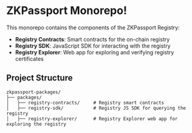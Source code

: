 # ZKPassport Monorepo!

This monorepo contains the components of the ZKPassport Registry:

 - **Registry Contracts**: Smart contracts for the on-chain registry
 - **Registry SDK**: JavaScript SDK for interacting with the registry
 - **Registry Explorer**: Web app for exploring and verifying registry certificates

## Project Structure

```
zkpassport-packages/
├── packages/
│   ├── registry-contracts/     # Registry smart contracts
│   ├── registry-sdk/           # Registry JS SDK for querying the registry
│   ├── registry-explorer/      # Registry Explorer web app for exploring the registry
```
